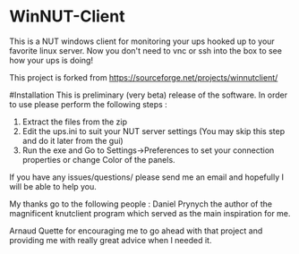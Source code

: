 # WinNUT-Client
This is a NUT windows client for monitoring your ups hooked up to your favorite linux server.
Now you don't need to vnc or ssh into the box to see how your ups is doing!

This project is forked from https://sourceforge.net/projects/winnutclient/

#Installation
This is preliminary (very beta) release of the software.
In order to use please perform the following steps :
1. Extract the files from the zip
2. Edit the ups.ini to suit your NUT server settings
(You may skip this step and do it later from the gui)
3. Run the exe and Go to Settings->Preferences to set your connection properties or change Color of the panels.

If you have any issues/questions/ please send me an email and hopefully I will be able to help you.

My thanks go to the following people  :
Daniel Prynych the author of the magnificent knutclient program which served as the main inspiration for me.

Arnaud Quette for encouraging me to go ahead with that project and providing me with really great advice when I needed it.